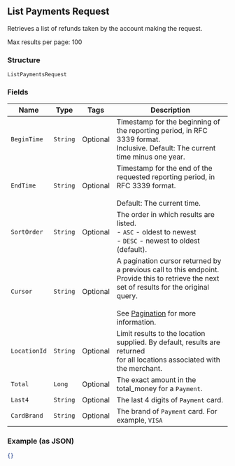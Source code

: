 ## List Payments Request

Retrieves a list of refunds taken by the account making the request.

Max results per page: 100

### Structure

`ListPaymentsRequest`

### Fields

| Name | Type | Tags | Description |
|  --- | --- | --- | --- |
| `BeginTime` | `String` | Optional | Timestamp for the beginning of the reporting period, in RFC 3339 format.<br>Inclusive. Default: The current time minus one year. |
| `EndTime` | `String` | Optional | Timestamp for the end of the requested reporting period, in RFC 3339 format.<br><br>Default: The current time. |
| `SortOrder` | `String` | Optional | The order in which results are listed.<br>- `ASC` - oldest to newest<br>- `DESC` - newest to oldest (default). |
| `Cursor` | `String` | Optional | A pagination cursor returned by a previous call to this endpoint.<br>Provide this to retrieve the next set of results for the original query.<br><br>See [Pagination](https://developer.squareup.com/docs/basics/api101/pagination) for more information. |
| `LocationId` | `String` | Optional | Limit results to the location supplied. By default, results are returned<br>for all locations associated with the merchant. |
| `Total` | `Long` | Optional | The exact amount in the total_money for a `Payment`. |
| `Last4` | `String` | Optional | The last 4 digits of `Payment` card. |
| `CardBrand` | `String` | Optional | The brand of `Payment` card. For example, `VISA` |

### Example (as JSON)

```json
{}
```

